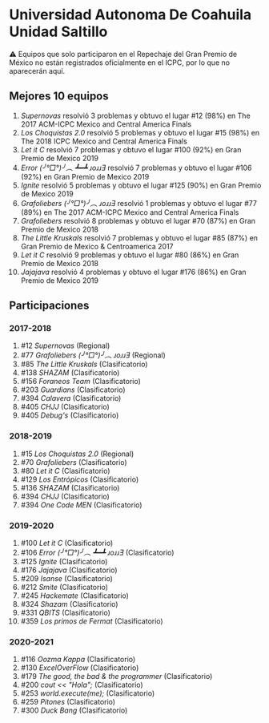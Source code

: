# Universidad Autonoma De Coahuila Unidad Saltillo

:warning: Equipos que solo participaron en el Repechaje del Gran Premio de México no están registrados oficialmente en el ICPC, por lo que no aparecerán aquí.

## Mejores 10 equipos

1. _Supernovas_ resolvió 3 problemas y obtuvo el lugar #12 (98%) en The 2017 ACM-ICPC Mexico and Central America Finals
1. _Los Choquistas 2.0_ resolvió 5 problemas y obtuvo el lugar #15 (98%) en The 2018 ICPC Mexico and Central America Finals
1. _Let it C_ resolvió 7 problemas y obtuvo el lugar #100 (92%) en Gran Premio de Mexico 2019
1. _Error (╯°□°)╯︵ ┻━┻ ɹoɹɹƎ_ resolvió 7 problemas y obtuvo el lugar #106 (92%) en Gran Premio de Mexico 2019
1. _Ignite_ resolvió 5 problemas y obtuvo el lugar #125 (90%) en Gran Premio de Mexico 2019
1. _Grafoliebers (╯°□°)╯︵ ɹoɹɹƎ_ resolvió 1 problemas y obtuvo el lugar #77 (89%) en The 2017 ACM-ICPC Mexico and Central America Finals
1. _Grafoliebers_ resolvió 8 problemas y obtuvo el lugar #70 (87%) en Gran Premio de Mexico 2018
1. _The Little Kruskals_ resolvió 7 problemas y obtuvo el lugar #85 (87%) en Gran Premio de Mexico & Centroamerica 2017
1. _Let it C_ resolvió 9 problemas y obtuvo el lugar #80 (86%) en Gran Premio de Mexico 2018
1. _Jajajava_ resolvió 4 problemas y obtuvo el lugar #176 (86%) en Gran Premio de Mexico 2019

## Participaciones

### 2017-2018

1. #12 _Supernovas_ (Regional)
1. #77 _Grafoliebers (╯°□°)╯︵ ɹoɹɹƎ_ (Regional)
1. #85 _The Little Kruskals_ (Clasificatorio)
1. #138 _SHAZAM_ (Clasificatorio)
1. #156 _Foraneos Team_ (Clasificatorio)
1. #203 _Guardians_ (Clasificatorio)
1. #394 _Calavera_ (Clasificatorio)
1. #405 _CHJJ_ (Clasificatorio)
1. #405 _Debug's_ (Clasificatorio)

### 2018-2019

1. #15 _Los Choquistas 2.0_ (Regional)
1. #70 _Grafoliebers_ (Clasificatorio)
1. #80 _Let it C_ (Clasificatorio)
1. #129 _Los Entrópicos_ (Clasificatorio)
1. #136 _SHAZAM_ (Clasificatorio)
1. #394 _CHJJ_ (Clasificatorio)
1. #394 _One Code MEN_ (Clasificatorio)

### 2019-2020

1. #100 _Let it C_ (Clasificatorio)
1. #106 _Error (╯°□°)╯︵ ┻━┻ ɹoɹɹƎ_ (Clasificatorio)
1. #125 _Ignite_ (Clasificatorio)
1. #176 _Jajajava_ (Clasificatorio)
1. #209 _Isanse_ (Clasificatorio)
1. #212 _Smite_ (Clasificatorio)
1. #245 _Hackemate_ (Clasificatorio)
1. #324 _Shazam_ (Clasificatorio)
1. #331 _QBITS_ (Clasificatorio)
1. #359 _Los primos de Fermat_ (Clasificatorio)

### 2020-2021

1. #116 _Oozma Kappa_ (Clasificatorio)
1. #130 _ExcelOverFlow_ (Clasificatorio)
1. #179 _The good, the bad & the programmer_ (Clasificatorio)
1. #200 _cout << "Hola";_ (Clasificatorio)
1. #253 _world.execute(me);_ (Clasificatorio)
1. #259 _Pitones_ (Clasificatorio)
1. #300 _Duck Bang_ (Clasificatorio)



